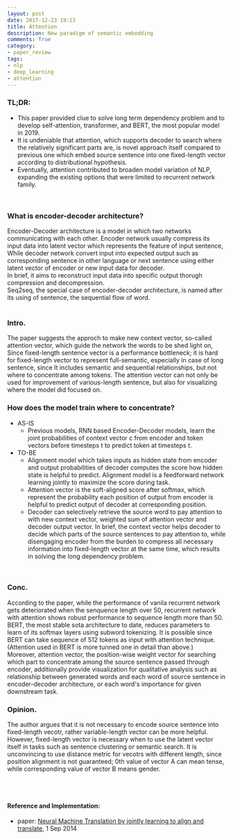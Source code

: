 ```yaml
---
layout: post
date: 2017-12-23 19:23
title: Attention
description: New paradigm of semantic embedding 
comments: True
category: 
- paper_review
tags:
- nlp
- deep_learning
- attention
---
```

### TL;DR:
- This paper provided clue to solve long term dependency problem and to develop self-attention, transformer, and BERT, the most popular model in 2019.
- It is undeniable that attention, which supports decoder to search where the relatively significant parts are, is novel approach itself compared to previous one which embed source sentence into one fixed-length vector according to distributional hypothesis. 
- Eventually, attention contributed to broaden model variation of NLP, expanding the existing options that were limited to recurrent network family.
<!--more-->
<br>

### What is encoder-decoder architecture?
Encoder-Decoder architecture is a model in which two networks communicating with each other. Encoder network usually compress its input data into latent vector which represents the feature of input sentence, While decoder network convert input into expected output such as corresponding sentence in other language or next sentence using either latent vector of encoder or new input data for decoder.<br>
In brief, it aims to reconstruct input data into specific output thorugh compression and decompression.<br>
Seq2seq, the special case of encoder-decoder architecture, is named after its using of sentence, the sequential flow of word.<br> 
<br>

### Intro.
The paper suggests the approch to make new context vector, so-called attention vector, which guide the network the words to be shed light on,  Since fixed-length sentence vector is a performance bottleneck; it is hard for fixed-length vector to represent full-semantic, especially in case of long sentence, since  It includes semantic and sequential relationships, but not where to concentrate among tokens. The attention vector can not only be used for improvement of various-length sentence, but also for visualizing where the model did focused on. 
<br>

### How does the model train where to concentrate?
- AS-IS
  - Previous models, RNN based Encoder-Decoder models, learn the joint probabilities of context vector c from encoder and token vectors before timesteps t to predict token at timesteps t. 
- TO-BE
  - Alignment model which takes inputs as hidden state from encoder and output probabilities of decoder computes the score how hidden state is helpful to predict. Alignment model is a feedforward network learning jointly to maximize the score during task. 
  - Attention vector is the soft-aligned score after softmax, which represent the probability each position of output from encoder is helpful to predict output of decoder at corresponding position. 
  - Decoder can selectively retrieve the source word to pay attention to with new context vector, weighted sum of attention vector and decoder output vector.
In brief, the context vector helps decoder to decide which parts of the source sentences to pay attention to, while disengaging encoder from the burden to compress all necessary information into fixed-length vector at the same time, which results in solving the long dependency problem.
<br>

### Conc.
According to the paper, while the performance of vanila recurrent network gets deteriorated when the senquence length over 50, recurrent network with attention shows robust performance to sequence length more than 50. BERT, the most stable sota architecture to date, reduces parameters to learn of its softmax layers using subword tokenizing. It is possible since BERT can take sequence of 512 tokens as input with attention technique. (Attention used in BERT is more tunned one in detail than above.) <br>
Moreover, attention vector, the position-wise weight vector for searching which part to concentrate among the source sentence passed through encoder, additionally provide visualization for qualitative analysis such as  relationship between generated words and each word of source sentence in encoder-decoder architecture, or each word's importance for given downstream task. 
<br>

### Opinion.
The author argues that it is not necessary to encode source sentence into fixed-length vecotr, rather variable-length vector can be more helpful. However, fixed-length vector is necessary when to use the latent vector itself in tasks such as sentence clustering or semantic search. It is unconvincing to use distance metric for vecotrs with different length, since position alignment is not guaranteed; 0th value of vector A can mean tense, while corresponding value of vector B means gender. <br>
<br>

<!--language-->


<!--footer-->
<br>

#### Reference and Implementation:
- paper: [Neural Machine Translation by jointly learning to align and translate](https://arxiv.org/abs/1409.0473), 1 Sep 2014